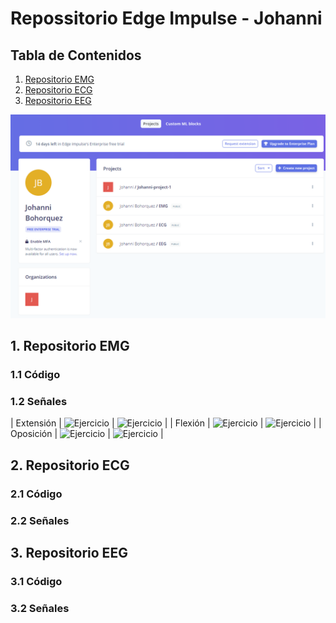 # Repossitorio Edge Impulse - Johanni

## Tabla de Contenidos

1. [Repositorio EMG](#1-RepositorioEMG)
2. [Repositorio ECG](#2-ReositorioECG)
3. [Repositorio EEG](#3-RepositorioEEG)


<img src="ArchivosJohanni/Proyectos.png"> 


## 1. Repositorio EMG

### 1.1 Código


### 1.2 Señales

| Extensión       |  <img src="ArchivosJohanni/EMG/Extensión.png" alt="Ejercicio" style="width:500px; height:200px;"> | <img src="Resultados/1_basal.png" alt="Ejercicio" style="width:500px; height:200px;"> | 
| Flexión   | <img src="Resultados/2_ejercicio.png" alt="Ejercicio" style="width:500px; height:200px;"> | <img src="Resultados/2_basal.png" alt="Ejercicio" style="width:500px; height:200px;"> |
| Oposición    | <img src="Resultados/3_ejercicio.png" alt="Ejercicio" style="width:500px; height:200px;"> | <img src="Resultados/3_basal.png" alt="Ejercicio" style="width:500px; height:200px;"> |


## 2. Repositorio ECG

### 2.1 Código


### 2.2 Señales


## 3. Repositorio EEG

### 3.1 Código


### 3.2 Señales
